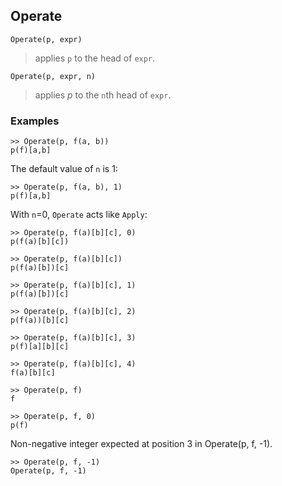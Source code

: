 ## Operate
```
Operate(p, expr)
```

> applies `p` to the head of `expr`.
	
```
Operate(p, expr, n)
```

> applies $p$ to the `n`th head of `expr`.

### Examples
```
>> Operate(p, f(a, b))
p(f)[a,b]
```

The default value of `n` is 1:
```
>> Operate(p, f(a, b), 1)
p(f)[a,b]
```

With `n`=0, `Operate` acts like `Apply`:
```
>> Operate(p, f(a)[b][c], 0)
p(f(a)[b][c])

>> Operate(p, f(a)[b][c])
p(f(a)[b])[c] 

>> Operate(p, f(a)[b][c], 1)
p(f(a)[b])[c]

>> Operate(p, f(a)[b][c], 2)
p(f(a))[b][c] 

>> Operate(p, f(a)[b][c], 3)
p(f)[a][b][c]

>> Operate(p, f(a)[b][c], 4)
f(a)[b][c]

>> Operate(p, f)
f

>> Operate(p, f, 0)
p(f)
```

Non-negative integer expected at position 3 in Operate(p, f, -1).
```
>> Operate(p, f, -1)
Operate(p, f, -1)
```